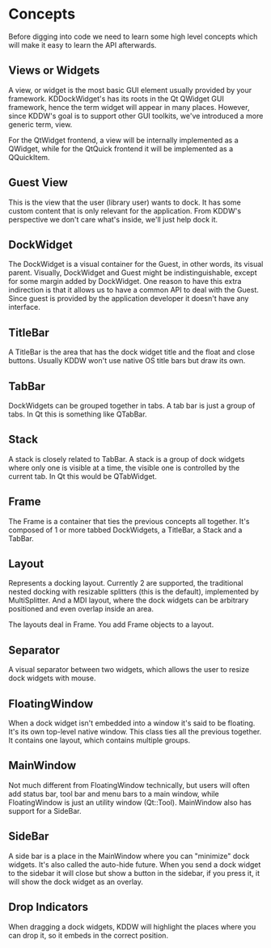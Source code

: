 # Concepts

Before digging into code we need to learn some high level concepts which will make it easy
to learn the API afterwards.

## Views or Widgets

A view, or widget is the most basic GUI element usually provided by your framework.
KDDockWidget's has its roots in the Qt QWidget GUI framework, hence the term widget
will appear in many places.  However, since KDDW's goal is to support other GUI toolkits,
we've introduced a more generic term, view.

For the QtWidget frontend, a view will be internally implemented as a QWidget, while for
the QtQuick frontend it will be implemented as a QQuickItem.

## Guest View

This is the view that the user (library user) wants to dock. It has some custom content that
is only relevant for the application. From KDDW's perspective we don't care what's inside,
we'll just help dock it.

## DockWidget

The DockWidget is a visual container for the Guest, in other words, its visual parent.
Visually, DockWidget and Guest might be indistinguishable, except for some margin added by
DockWidget. One reason to have this extra indirection is that it allows us to have a common API
to deal with the Guest. Since guest is provided by the application developer it doesn't have any interface.

## TitleBar

A TitleBar is the area that has the dock widget title and the float and close buttons.
Usually KDDW won't use native OS title bars but draw its own.

## TabBar

DockWidgets can be grouped together in tabs. A tab bar is just a group of tabs.
In Qt this is something like QTabBar.

## Stack

A stack is closely related to TabBar. A stack is a group of dock widgets where only one is visible
at a time, the visible one is controlled by the current tab.  In Qt this would be QTabWidget.

## Frame

The Frame is a container that ties the previous concepts all together.
It's composed of 1 or more tabbed DockWidgets, a TitleBar, a Stack and a TabBar.

## Layout

Represents a docking layout. Currently 2 are supported, the traditional nested docking with
resizable splitters (this is the default), implemented by MultiSplitter. And a MDI layout, where
the dock widgets can be arbitrary positioned and even overlap inside an area.

The layouts deal in Frame. You add Frame objects to a layout.

## Separator

A visual separator between two widgets, which allows the user to resize dock widgets with mouse.

## FloatingWindow

When a dock widget isn't embedded into a window it's said to be floating. It's its own
top-level native window. This class ties all the previous together. It contains one layout, which
contains multiple groups.

## MainWindow

Not much different from FloatingWindow technically, but users will often add status bar, tool bar
and menu bars to a main window, while FloatingWindow is just an utility window (Qt::Tool).
MainWindow also has support for a SideBar.

## SideBar

A side bar is a place in the MainWindow where you can "minimize" dock widgets.
It's also called the auto-hide future. When you send a dock widget to the sidebar it will close
but show a button in the sidebar, if you press it, it will show the dock widget as an overlay.

## Drop Indicators

When dragging a dock widgets, KDDW will highlight the places where you can drop it, so
it embeds in the correct position.
